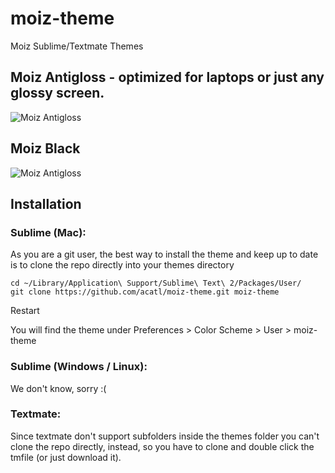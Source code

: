 moiz-theme
==========

Moiz Sublime/Textmate Themes

## Moiz Antigloss - optimized for laptops or just any glossy screen. 

![Moiz Antigloss](https://raw.github.com/acatl/moiz-theme/gh-pages/Moiz%20AntiGloss.png)


## Moiz Black

![Moiz Antigloss](https://raw.github.com/acatl/moiz-theme/gh-pages/Moiz%20Black.png)


## Installation

### Sublime (Mac):
As you are a git user, the best way to install the theme and keep up to date is to clone the repo directly into your themes directory 

```
cd ~/Library/Application\ Support/Sublime\ Text\ 2/Packages/User/
git clone https://github.com/acatl/moiz-theme.git moiz-theme
```

Restart

You will find the theme under Preferences > Color Scheme > User > moiz-theme

### Sublime (Windows / Linux):

We don't know, sorry :(

### Textmate:
Since textmate don't support subfolders inside the themes folder you can't clone the repo directly, instead, so you have to clone and double click the tmfile (or just download it).